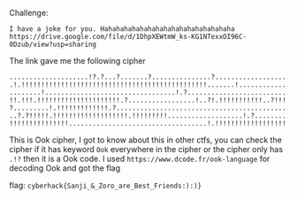 Challenge:
```
I have a joke for you. Hahahahahahahahahahahahahahahahaha https://drive.google.com/file/d/1DhpXEWtmW_ks-KG1NTexxOI96C-0Dzub/view?usp=sharing
```

The link gave me the following cipher
```
....................!?.?...?.......?...............?....................?.?.?.?.!!?!.?.?.?.?!!!............................................
.!.!!!!!!!!!!!!!!!!!!!!!!!!!!!!!!!!!!!!!!!!!!!!!!!.......!...........................!.!!!!!!!!!!!!!!!!!!!!!.!!!!!!!!!!!!!!!.....!.........
........!.................................!.?...........................!.............................!...........................!.!!!!!!!
!!.!!!.!!!!!!!!!!!!!!!!!!!!!.?.................!..?!.!!!!!!!!!!!..?!!!!!!!!!!!!!!!!!!!!!!!!!.......!.!!!!!!!.?...........!.....!..?......!.
?.........!.!!!!!!!!!!!!!.?.........................................................!..?............!..?..!...!.?.!!!!!!!!!!!!!.?.........!
..?.?!!!!!.!!!!!!!!!!!!!!!!!!!.!!!!!!!!!...................!.?...........!..?..........!.?.?.!!!!!!!!!!!!!!!!!!!!!!!!!.!!!!!!!!!!!!!!!!!!!!
!!!!!!!!!!!!!!!...................................!.!!!!!!!!!!!!!!!!!!!!!!!!!!!!!!!!!!!..?.?....................!.
```

This is Ook cipher, I got to know about this in other ctfs, you can check the cipher if it has keyword ```Ook``` everywhere in the cipher or the
cipher only has ```.!?``` then it is a Ook code. I used ```https://www.dcode.fr/ook-language``` for decoding Ook and got the flag

flag: ```cyberhack{Sanji_&_Zoro_are_Best_Friends:):)}```
